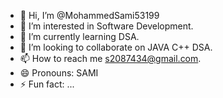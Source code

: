 - 👋 Hi, I’m @MohammedSami53199
- 👀 I’m interested in Software Development.
- 🌱 I’m currently learning DSA.
- 💞️ I’m looking to collaborate on JAVA C++ DSA.
- 📫 How to reach me s2087434@gmail.com.
- 😄 Pronouns: SAMI
- ⚡ Fun fact: ...
<!---
MohammedSami53199/MohammedSami53199 is a ✨ special ✨ repository because its `README.md` (this file) appears on your GitHub profile.
You can click the Preview link to take a look at your changes.
--->
